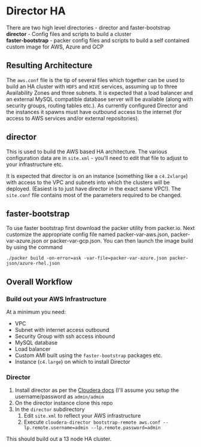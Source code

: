 # Director HA

There are two high level directories - director and faster-bootstrap  
**director** - Config files and scripts to build a cluster  
**faster-bootstrap** - packer config files and scripts to build a self contained custom image for AWS, Azure and GCP

## Resulting Architecture
The `aws.conf` file is the tip of several files which together can be used to build an HA cluster with `HDFS` and `HIVE` services, assuming up to three Availability Zones and three subnets. It is expected that a load balancer and an external MySQL compatible database server will be available (along with security groups, routing tables etc.). As currently configured Director and the instances it spawns must have outbound access to the internet (for access to AWS services and/or external repositories). 

## director
This is used to build the AWS based HA architecture. The various configuration data are in `site.xml` - you'll need to edit that file to adjust to your infrastructure etc.

It is expected that director is on an instance (something like a `c4.2xlarge`) with access to the VPC and subnets into which the clusters will be deployed. (Easiest is to just have director in the exact same VPC!). The `site.conf` file contains most of the parameters required to be changed. 



## faster-bootstrap
To use faster bootstrap first download the packer utility from packer.io. Next customize the appropriate config file named packer-var-aws.json, packer-var-azure.json or packer-var-gcp.json. You can then launch the image build by using the command

```
./packer build -on-error=ask -var-file=packer-var-azure.json packer-json/azure-rhel.json
```

## Overall Workflow
### Build out your AWS Infrastructure
At a minimum you need:
* VPC
* Subnet with internet access outbound
* Security Group with ssh access inbound
* MySQL database
* Load balancer
* Custom AMI built using the `faster-bootstrap` packages etc.
* Instance (`c4.large`) on which to install Director

### Director
1. Install director as per the [Cloudera docs](https://www.cloudera.com/documentation/director/latest/topics/director_get_started_aws_install_dir_server.html) (I'll assume you setup the username/password as `admin/admin`
1. On the director instance clone this repo
1. In the `director` subdirectory
    1. Edit `site.xml` to reflect your AWS infrastructure
    1. Execute `cloudera-director bootstrap-remote aws.conf --lp.remote.username=admin --lp.remote.password=admin`

This should build out a 13 node HA cluster. 
